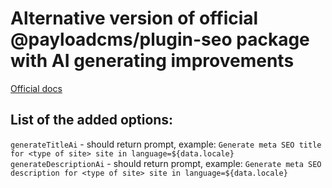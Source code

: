 # Alternative version of official @payloadcms/plugin-seo package with AI generating improvements

[Official docs](https://payloadcms.com/docs/plugins/seo)

## List of the added options:

`generateTitleAi` - should return prompt, example: `Generate meta SEO title for <type of site> site in language=${data.locale}`
`generateDescriptionAi` - should return prompt, example: `Generate meta SEO description for <type of site> site in language=${data.locale}`

